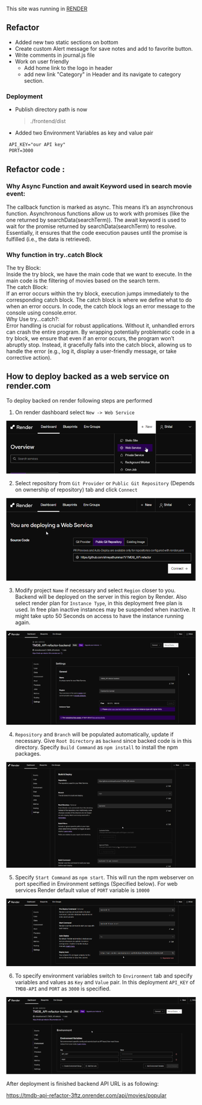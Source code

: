 This site was running in [RENDER](https://tmdb-api-refactor-1.onrender.com)

## Refactor

- Added new two static sections on bottom
- Create custom Alert message for save notes and add to favorite button.
- Write comments in journal.js file
- Work on user friendly
  - Add home link to the logo in header
  - add new link "Category" in Header and its navigate to category section.

### Deployment

- Publish directory path is now
  > ./frontend/dist
- Added two Environment Variables as key and value pair

```
 API_KEY="our API key"
 PORT=3000
```

## Refactor code :

### Why Async Function and await Keyword used in search movie event:

The callback function is marked as async. This means it’s an asynchronous function.
Asynchronous functions allow us to work with promises (like the one returned by searchData(searchTerm)).
The await keyword is used to wait for the promise returned by searchData(searchTerm) to resolve.
Essentially, it ensures that the code execution pauses until the promise is fulfilled (i.e., the data is retrieved).

### Why function in try..catch Block

The try Block:\
Inside the try block, we have the main code that we want to execute.
In the main code is the filtering of movies based on the search term.\
The catch Block:\
If an error occurs within the try block, execution jumps immediately to the corresponding catch block.
The catch block is where we define what to do when an error occurs.
In code, the catch block logs an error message to the console using console.error.\
Why Use try...catch?:\
Error handling is crucial for robust applications. Without it, unhandled errors can crash the entire program.
By wrapping potentially problematic code in a try block, we ensure that even if an error occurs, the program won’t abruptly stop.
Instead, it gracefully falls into the catch block, allowing us to handle the error (e.g., log it, display a user-friendly message, or take corrective action).

## How to deploy backed as a web service on render.com

To deploy backed on render following steps are performed

1. On render dashboard select `New -> Web Service`

![render-select-web-service](doc/images/render-select-web-service.png)

2. Select repository from `Git Provider` or `Public Git Repository` (Depends on ownership of repository) tab and click `Connect`

![render-select-repository](doc/images/render-select-repository.png)

3. Modify project `Name` if necessary and select `Region` closer to you. Backend will be deployed on the server in this region by Render. Also select render plan for `Instance Type`, in this deployment free plan is used. In free plan inactive instances may be suspended when inactive. It might take upto 50 Seconds on access to have the instance running again.

![render-general-settings](doc/images/render-general-settings.png)

4. `Repository` and `Branch` will be populated automatically, update if necessary. Give `Root Directory` as `backend` since backed code is in this directory. Specify `Build Command` as `npm install` to install the npm packages.

![render-build-and-deploy-settings-1](doc/images/render-build-and-deploy-settings-1.png)

5. Specify `Start Command` as `npm start`. This will run the npm webserver on port specified in Environment settings (Specified below). For web services Render default value of `PORT` variable is `10000`

![render-build-and-deploy-settings-2](doc/images/render-build-and-deploy-settings-2.png)

6. To specify environment variables switch to `Environment` tab and specify variables and values as `Key` and `Value` pair. In this deployment `API_KEY` of `TMDB-API` and `PORT` as `3000` is specified.

![render-environment-variables](doc/images/render-environment-variables.png)

After deployment is finished backend API URL is as following:

https://tmdb-api-refactor-3ftz.onrender.com/api/movies/popular
